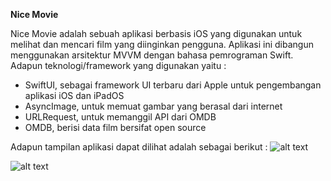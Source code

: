 **Nice Movie**

Nice Movie adalah sebuah aplikasi berbasis iOS yang digunakan untuk melihat dan mencari film yang diinginkan pengguna. Aplikasi ini dibangun menggunakan arsitektur MVVM dengan bahasa pemrograman Swift. Adapun teknologi/framework yang digunakan yaitu : 
- SwiftUI, sebagai framework UI terbaru dari Apple untuk pengembangan aplikasi iOS dan iPadOS
- AsyncImage, untuk memuat gambar yang berasal dari internet
- URLRequest, untuk memanggil API dari OMDB
- OMDB, berisi data film bersifat open source

Adapun tampilan aplikasi dapat dilihat adalah sebagai berikut :
![alt text](https://drive.google.com/drive/u/4/folders/1HYVMVPncvfALP8hoi5zWfzEZOLZAQ9EW)

![alt text](https://drive.google.com/drive/u/4/folders/1HYVMVPncvfALP8hoi5zWfzEZOLZAQ9EW)
